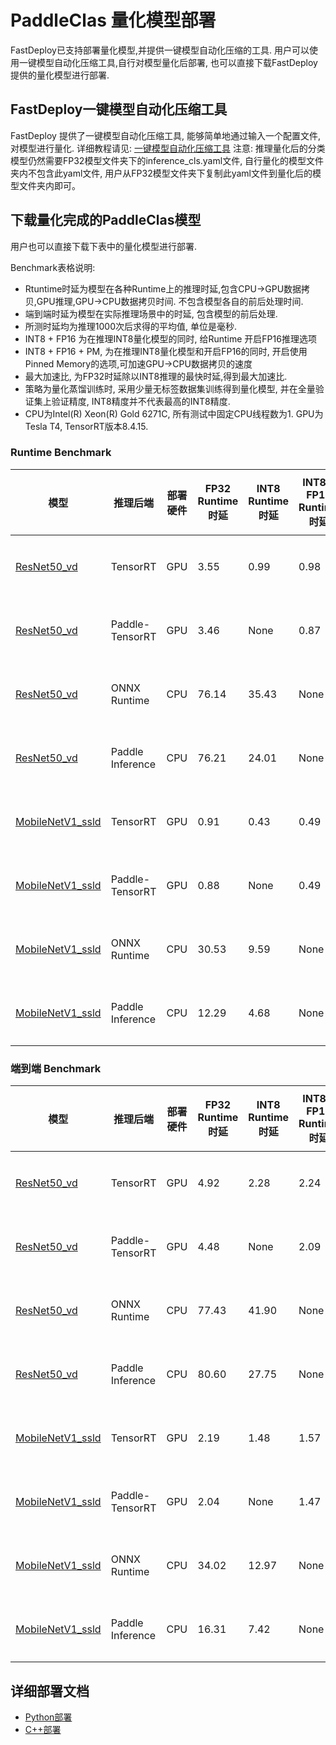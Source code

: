 # PaddleClas 量化模型部署
FastDeploy已支持部署量化模型,并提供一键模型自动化压缩的工具.
用户可以使用一键模型自动化压缩工具,自行对模型量化后部署, 也可以直接下载FastDeploy提供的量化模型进行部署.

## FastDeploy一键模型自动化压缩工具
FastDeploy 提供了一键模型自动化压缩工具, 能够简单地通过输入一个配置文件, 对模型进行量化.
详细教程请见: [一键模型自动化压缩工具](../../../../../tools/auto_compression/)
注意: 推理量化后的分类模型仍然需要FP32模型文件夹下的inference_cls.yaml文件, 自行量化的模型文件夹内不包含此yaml文件, 用户从FP32模型文件夹下复制此yaml文件到量化后的模型文件夹内即可。

## 下载量化完成的PaddleClas模型
用户也可以直接下载下表中的量化模型进行部署.

Benchmark表格说明:
- Rtuntime时延为模型在各种Runtime上的推理时延,包含CPU->GPU数据拷贝,GPU推理,GPU->CPU数据拷贝时间. 不包含模型各自的前后处理时间.
- 端到端时延为模型在实际推理场景中的时延, 包含模型的前后处理.
- 所测时延均为推理1000次后求得的平均值, 单位是毫秒.
- INT8 + FP16 为在推理INT8量化模型的同时, 给Runtime 开启FP16推理选项
- INT8 + FP16 + PM, 为在推理INT8量化模型和开启FP16的同时, 开启使用Pinned Memory的选项,可加速GPU->CPU数据拷贝的速度
- 最大加速比, 为FP32时延除以INT8推理的最快时延,得到最大加速比.
- 策略为量化蒸馏训练时, 采用少量无标签数据集训练得到量化模型, 并在全量验证集上验证精度, INT8精度并不代表最高的INT8精度.
- CPU为Intel(R) Xeon(R) Gold 6271C, 所有测试中固定CPU线程数为1.  GPU为Tesla T4, TensorRT版本8.4.15.

### Runtime Benchmark
| 模型                 |推理后端            |部署硬件    | FP32 Runtime时延   | INT8 Runtime时延 | INT8 + FP16 Runtime时延  | INT8+FP16+PM Runtime时延  | 最大加速比    | FP32 Top1 | INT8 Top1 | 量化方式   |
| ------------------- | -----------------|-----------|  --------     |--------      |--------      | --------- |-------- |----- |----- |----- |
| [ResNet50_vd](https://bj.bcebos.com/paddlehub/fastdeploy/resnet50_vd_ptq.tar)            | TensorRT         |    GPU    |  3.55 | 0.99|0.98|1.06  |      3.62      | 79.12  | 79.06 | 离线量化 |
| [ResNet50_vd](https://bj.bcebos.com/paddlehub/fastdeploy/resnet50_vd_ptq.tar)            | Paddle-TensorRT  |    GPU    |  3.46 |None |0.87|1.03  |      3.98      | 79.12  | 79.06 | 离线量化 |
| [ResNet50_vd](https://bj.bcebos.com/paddlehub/fastdeploy/resnet50_vd_ptq.tar)            | ONNX Runtime    |    CPU    |  76.14       |  35.43  |None|None  |     2.15        | 79.12  | 78.87|  离线量化|
| [ResNet50_vd](https://bj.bcebos.com/paddlehub/fastdeploy/resnet50_vd_ptq.tar)            | Paddle Inference  |    CPU    |  76.21       |  24.01 |None|None  |     3.17       | 79.12  | 78.55 |  离线量化|
| [MobileNetV1_ssld](https://bj.bcebos.com/paddlehub/fastdeploy/mobilenetv1_ssld_ptq.tar)        | TensorRT  |    GPU    |     0.91 |   0.43 |0.49 | 0.54    |      2.12       |77.89 | 76.86 | 离线量化 |
| [MobileNetV1_ssld](https://bj.bcebos.com/paddlehub/fastdeploy/mobilenetv1_ssld_ptq.tar)        | Paddle-TensorRT   |    GPU    |  0.88|   None| 0.49|0.51 |      1.80      |77.89 | 76.86 | 离线量化 |
| [MobileNetV1_ssld](https://bj.bcebos.com/paddlehub/fastdeploy/mobilenetv1_ssld_ptq.tar)        | ONNX Runtime |    CPU    |     30.53   |   9.59|None|None    |     3.18       |77.89 | 75.09 |离线量化 |
| [MobileNetV1_ssld](https://bj.bcebos.com/paddlehub/fastdeploy/mobilenetv1_ssld_ptq.tar)        |  Paddle Inference  |    CPU    |     12.29  |   4.68  |     None|None|2.62       |77.89 | 71.36 |离线量化 |

### 端到端 Benchmark
| 模型                 |推理后端            |部署硬件    | FP32 Runtime时延   | INT8 Runtime时延 | INT8 + FP16 Runtime时延  | INT8+FP16+PM Runtime时延  | 最大加速比    | FP32 Top1 | INT8 Top1 | 量化方式   |
| ------------------- | -----------------|-----------|  --------     |--------      |--------      | --------- |-------- |----- |----- |----- |
| [ResNet50_vd](https://bj.bcebos.com/paddlehub/fastdeploy/resnet50_vd_ptq.tar)            | TensorRT         |    GPU    |  4.92| 2.28|2.24|2.23 |      2.21     | 79.12  | 79.06 | 离线量化 |
| [ResNet50_vd](https://bj.bcebos.com/paddlehub/fastdeploy/resnet50_vd_ptq.tar)            | Paddle-TensorRT  |    GPU    |  4.48|None |2.09|2.10 |      2.14   | 79.12  | 79.06 | 离线量化 |
| [ResNet50_vd](https://bj.bcebos.com/paddlehub/fastdeploy/resnet50_vd_ptq.tar)            | ONNX Runtime    |    CPU    |  77.43    |  41.90 |None|None  |     1.85        | 79.12  | 78.87|  离线量化|
| [ResNet50_vd](https://bj.bcebos.com/paddlehub/fastdeploy/resnet50_vd_ptq.tar)            | Paddle Inference  |    CPU    |   80.60     |  27.75 |None|None  |     2.90     | 79.12  | 78.55 |  离线量化|
| [MobileNetV1_ssld](https://bj.bcebos.com/paddlehub/fastdeploy/mobilenetv1_ssld_ptq.tar)        | TensorRT  |    GPU    |     2.19 |   1.48|1.57| 1.57   |      1.48     |77.89 | 76.86 | 离线量化 |
| [MobileNetV1_ssld](https://bj.bcebos.com/paddlehub/fastdeploy/mobilenetv1_ssld_ptq.tar)        | Paddle-TensorRT   |    GPU    |  2.04|   None| 1.47|1.45 |      1.41     |77.89 | 76.86 | 离线量化 |
| [MobileNetV1_ssld](https://bj.bcebos.com/paddlehub/fastdeploy/mobilenetv1_ssld_ptq.tar)        | ONNX Runtime |    CPU    |     34.02  |   12.97|None|None    |    2.62       |77.89 | 75.09 |离线量化 |
| [MobileNetV1_ssld](https://bj.bcebos.com/paddlehub/fastdeploy/mobilenetv1_ssld_ptq.tar)        |  Paddle Inference  |    CPU    |    16.31 |   7.42  |     None|None| 2.20      |77.89 | 71.36 |离线量化 |

## 详细部署文档

- [Python部署](python)
- [C++部署](cpp)
